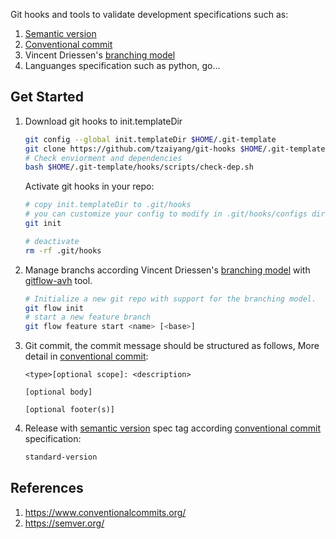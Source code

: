 Git hooks and tools to validate development specifications such as:
1. [Semantic version](https://semver.org/)
2. [Conventional commit](https://www.conventionalcommits.org/)
3. Vincent Driessen's [branching model](https://nvie.com/posts/a-successful-git-branching-model/)
4. Languanges specification such as python, go...
## Get Started
1. Download git hooks to init.templateDir
    ```bash
    git config --global init.templateDir $HOME/.git-template
    git clone https://github.com/tzaiyang/git-hooks $HOME/.git-template
    # Check enviorment and dependencies
    bash $HOME/.git-template/hooks/scripts/check-dep.sh
    ```

   Activate git hooks in your repo:

    ```bash
    # copy init.templateDir to .git/hooks
    # you can customize your config to modify in .git/hooks/configs directory
    git init

    # deactivate
    rm -rf .git/hooks
    ```

2. Manage branchs according Vincent Driessen's [branching model](https://nvie.com/posts/a-successful-git-branching-model/) with [gitflow-avh](https://github.com/petervanderdoes/gitflow-avh/wiki/Installation) tool.
    ```bash
    # Initialize a new git repo with support for the branching model.
    git flow init
    # start a new feature branch
    git flow feature start <name> [<base>]
    ```

3. Git commit, the commit message should be structured as follows, More detail in [conventional commit](https://www.conventionalcommits.org/):
    ```
    <type>[optional scope]: <description>

    [optional body]

    [optional footer(s)]
    ```

4. Release with [semantic version](https://semver.org/) spec tag according [conventional commit](https://www.conventionalcommits.org/) specification:
    ```bash
    standard-version
    ```

## References
1. https://www.conventionalcommits.org/
2. https://semver.org/
